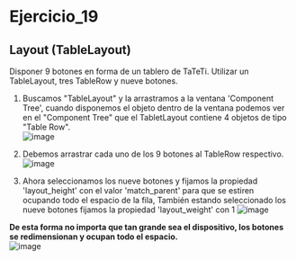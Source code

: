 # Ejercicio_19

## Layout (TableLayout)

Disponer 9 botones en forma de un tablero de TaTeTi. Utilizar un TableLayout, tres TableRow y nueve botones.

1) Buscamos "TableLayout" y la arrastramos a la ventana 'Component Tree', cuando disponemos el objeto dentro de la ventana podemos ver en el "Component Tree" que el TabletLayout contiene 4 objetos de tipo "Table Row". <br>
![image](https://user-images.githubusercontent.com/66330281/219246900-8e7a7683-97a6-44fd-86ac-302cca540234.png)

2) Debemos arrastrar cada uno de los 9 botones al TableRow respectivo. <br>
![image](https://user-images.githubusercontent.com/66330281/219247476-2d730bf7-4211-4780-a450-20516da68bd4.png)

3) Ahora seleccionamos los nueve botones y fijamos la propiedad 'layout_height' con el valor 'match_parent' para que se estiren ocupando todo el espacio de la fila, También estando seleccionado los nueve botones fijamos la propiedad 'layout_weight' con 1
![image](https://user-images.githubusercontent.com/66330281/219248019-214ba1ed-552c-471d-84cd-582c756f3b14.png)

<b>De esta forma no importa que tan grande sea el dispositivo, los botones se redimensionan y ocupan todo el espacio.</b><br>
![image](https://user-images.githubusercontent.com/66330281/219248118-2abbada1-dc7a-4d75-9428-e82476b79b4d.png)
